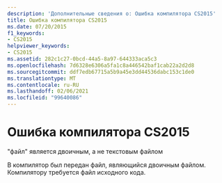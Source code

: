 ```yaml
---
description: 'Дополнительные сведения о: Ошибка компилятора CS2015'
title: Ошибка компилятора CS2015
ms.date: 07/20/2015
f1_keywords:
- CS2015
helpviewer_keywords:
- CS2015
ms.assetid: 282c1c27-0bcd-44a5-8a97-644333aca5c3
ms.openlocfilehash: 7d6328e6306a5fa1c8a446542baf1cab22a2d2d8
ms.sourcegitcommit: ddf7edb67715a5b9a45e3dd44536dabc153c1de0
ms.translationtype: MT
ms.contentlocale: ru-RU
ms.lasthandoff: 02/06/2021
ms.locfileid: "99640086"
---
```

# <a name="compiler-error-cs2015"></a>Ошибка компилятора CS2015

"файл" является двоичным, а не текстовым файлом  
  
 В компилятор был передан файл, являющийся двоичным файлом. Компилятору требуется файл исходного кода.
